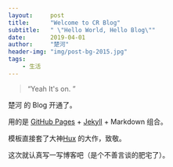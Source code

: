 ```yaml
---
layout:     post
title:      "Welcome to CR Blog"
subtitle:   " \"Hello World, Hello Blog\""
date:       2019-04-01
author:     "楚河"
header-img: "img/post-bg-2015.jpg"
tags:
    - 生活
---
```


> “Yeah It's on. ”

楚河 的 Blog 开通了。

用的是 [GitHub Pages](https://pages.github.com/) + [Jekyll](http://jekyllrb.com/) + Markdown 组合。

模板直接套了大神[Hux](https://github.com/huxpro/huxpro.github.io/) 的大作，致敬。

这次就认真写一写博客吧（是个不善言谈的肥宅了）。
